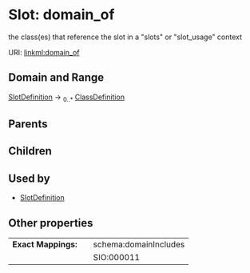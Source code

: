 
# Slot: domain_of


the class(es) that reference the slot in a "slots" or "slot_usage" context

URI: [linkml:domain_of](https://w3id.org/linkml/domain_of)


## Domain and Range

[SlotDefinition](SlotDefinition.md) &#8594;  <sub>0..\*</sub> [ClassDefinition](ClassDefinition.md)

## Parents


## Children


## Used by

 * [SlotDefinition](SlotDefinition.md)

## Other properties

|  |  |  |
| --- | --- | --- |
| **Exact Mappings:** | | schema:domainIncludes |
|  | | SIO:000011 |

